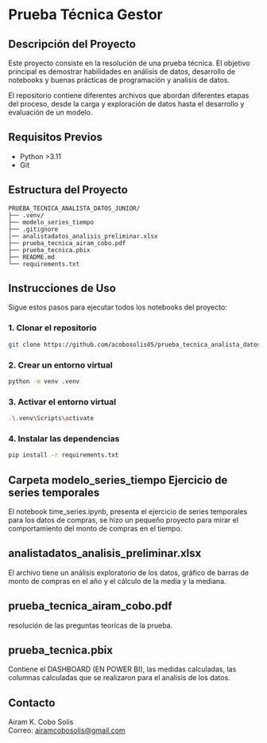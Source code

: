 # Prueba Técnica Gestor

## Descripción del Proyecto

Este proyecto consiste en la resolución de una prueba técnica. El objetivo principal es demostrar habilidades en análisis de datos, desarrollo de notebooks y buenas prácticas de programación y analisis de datos.

El repositorio contiene diferentes archivos que abordan diferentes etapas del proceso, desde la carga y exploración de datos hasta el desarrollo y evaluación de un modelo.

## Requisitos Previos

- Python >3.11
- Git

## Estructura del Proyecto

```plaintext
PRUEBA_TECNICA_ANALISTA_DATOS_JUNIOR/
├── .venv/
├── modelo_series_tiempo
├── .gitignore
|── analistadatos_analisis_preliminar.xlsx
├── prueba_tecnica_airam_cobo.pdf
├── prueba_tecnica.pbix
├── README.md
└── requirements.txt
```

## Instrucciones de Uso

Sigue estos pasos para ejecutar todos los notebooks del proyecto:

### 1. Clonar el repositorio

```bash
git clone https://github.com/acobosolis05/prueba_tecnica_analista_datos_junior.git

```

### 2. Crear un entorno virtual

```bash
python -m venv .venv
```

### 3. Activar el entorno virtual


```bash
.\.venv\Scripts\activate
```

### 4. Instalar las dependencias

```bash
pip install -r requirements.txt
```

## Carpeta modelo_series_tiempo Ejercicio de series temporales

El notebook time_series.ipynb, presenta el ejercicio de series temporales para los datos de compras, se hizo un pequeño proyecto para mirar el comportamiento del monto de compras en el tiempo.

## analistadatos_analisis_preliminar.xlsx

El archivo tiene un análisis exploratorio de los datos, gráfico de barras de monto de compras en el año y el cálculo de la media y la mediana.

## prueba_tecnica_airam_cobo.pdf

resolución de las preguntas teorícas de la prueba.

## prueba_tecnica.pbix

Contiene el DASHBOARD (EN POWER BI), las medidas calculadas, las columnas calculadas que se realizaron para el analisis de los datos.

## Contacto

Airam K. Cobo Solis  
Correo: airamcobosolis@gmail.com
